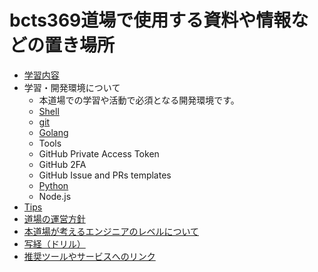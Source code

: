 # bcts369道場で使用する資料や情報などの置き場所

- [学習内容](./exercises/README.md)
- 学習・開発環境について
    - 本道場での学習や活動で必須となる開発環境です。
    - [Shell](./exercises/exercise6)
    - [git](./exercises/exercise7)
    - [Golang](./exercises/exercise8)
    - Tools
    - GitHub Private Access Token
    - GitHub 2FA
    - GitHub Issue and PRs templates
    - [Python](https://github.com/bcts369dojo/materials/blob/master/docs/installing_python.md)
    - Node.js
- [Tips](https://github.com/bcts369dojo/materials/blob/master/tips/README.md)
- [道場の運営方針](./management-policy.md)
- [本道場が考えるエンジニアのレベルについて](./about-engineer-level.md)
- [写経（ドリル）](./sutra-copying/README.md)
- [推奨ツールやサービスへのリンク](./links/index.md)

